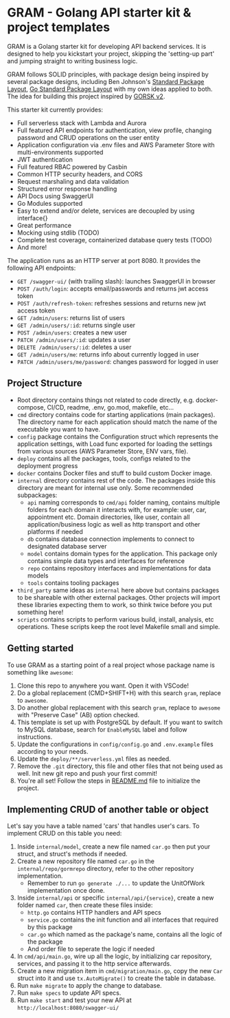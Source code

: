 # GRAM - Golang API starter kit & project templates

GRAM is a Golang starter kit for developing API backend services. It is designed to help you kickstart your project, skipping the 'setting-up part' and jumping straight to writing business logic.

GRAM follows SOLID principles, with package design being inspired by several package designs, including Ben Johnson's [Standard Package Layout](https://medium.com/@benbjohnson/standard-package-layout-7cdbc8391fc1), [Go Standard Package Layout](https://github.com/golang-standards/project-layout) with my own ideas applied to both. The idea for building this project inspired by [GORSK v2](https://github.com/ribice/gorsk).

This starter kit currently provides:

- Full serverless stack with Lambda and Aurora
- Full featured API endpoints for authentication, view profile, changing password and CRUD operations on the user entity
- Application configuration via .env files and AWS Parameter Store with multi-environments supported
- JWT authentication
- Full featured RBAC powered by Casbin
- Common HTTP security headers, and CORS
- Request marshaling and data validation
- Structured error response handling
- API Docs using SwaggerUI
- Go Modules supported
- Easy to extend and/or delete, services are decoupled by using interface{}
- Great performance
- Mocking using stdlib (TODO)
- Complete test coverage, containerized database query tests (TODO)
- And more!

The application runs as an HTTP server at port 8080. It provides the following API endpoints:

- `GET /swagger-ui/` (with trailing slash): launches SwaggerUI in browser
- `POST /auth/login`: accepts email/passwords and returns jwt access token
- `POST /auth/refresh-token`: refreshes sessions and returns new jwt access token
- `GET /admin/users`: returns list of users
- `GET /admin/users/:id`: returns single user
- `POST /admin/users`: creates a new user
- `PATCH /admin/users/:id`: updates a user
- `DELETE /admin/users/:id`: deletes a user
- `GET /admin/users/me`: returns info about currently logged in user
- `PATCH /admin/users/me/password`: changes password for logged in user

## Project Structure

- Root directory contains things not related to code directly, e.g. docker-compose, CI/CD, readme, .env, go.mod, makefile, etc...
- `cmd` directory contains code for starting applications (main packages). The directory name for each application should match the name of the executable you want to have.
- `config` package contains the Configuration struct which represents the application settings, with Load func exported for loading the settings from various sources (AWS Parameter Store, ENV vars, file).
- `deploy` contains all the packages, tools, configs related to the deployment progress
- `docker` contains Docker files and stuff to build custom Docker image.
- `internal` directory contains rest of the code. The packages inside this directory are meant for internal use only. Some recommended subpackages:
  - `api` naming corresponds to `cmd/api` folder naming, contains multiple folders for each domain it interacts with, for example: user, car, appointment etc. Domain directories, like user, contain all application/business logic as well as http transport and other platforms if needed
  - `db` contains database connection implements to connect to designated database server
  - `model` contains domain types for the application. This package only contains simple data types and interfaces for reference
  - `repo` contains repository interfaces and implementations for data models
  - `tools` contains tooling packages
- `third_party` same ideas as `internal` here above but contains packages to be shareable with other external packages. Other projects will import these libraries expecting them to work, so think twice before you put something here!
- `scripts` contains scripts to perform various build, install, analysis, etc operations. These scripts keep the root level Makefile small and simple.

## Getting started

To use GRAM as a starting point of a real project whose package name is something like `awesome`:

1. Clone this repo to anywhere you want. Open it with VSCode!
2. Do a global replacement (CMD+SHIFT+H) with this search `gram`, replace to `awesome`.
3. Do another global replacement with this search `gram`, replace to `awesome` with "Preserve Case" (AB) option checked.
4. This template is set up with PostgreSQL by default. If you want to switch to MySQL database, search for `EnableMySQL` label and follow instructions.
5. Update the configurations in `config/config.go` and `.env.example` files according to your needs.
6. Update the `deploy/**/serverless.yml` files as needed.
7. Remove the `.git` directory, this file and other files that not being used as well. Init new git repo and push your first commit!
8. You're all set! Follow the steps in [README.md](README.md) file to initialize the project.

## Implementing CRUD of another table or object

Let's say you have a table named 'cars' that handles user's cars. To implement CRUD on this table you need:

1. Inside `internal/model`, create a new file named `car.go` then put your struct, and struct's methods if needed.
2. Create a new repository file named `car.go` in the `internal/repo/gormrepo` directory, refer to the other repository implementation.
   - Remember to run `go generate ./...` to update the UnitOfWork implementation once done.
3. Inside `internal/api` or specific `internal/api/{service}`, create a new folder named `car`, then create these files inside:
   - `http.go` contains HTTP handlers and API specs
   - `service.go` contains the init function and all interfaces that required by this package
   - `car.go` which named as the package's name, contains all the logic of the package
   - And order file to seperate the logic if needed
4. In `cmd/api/main.go`, wire up all the logic, by initializing car repository, services, and passing it to the http service afterwards.
5. Create a new migration item in `cmd/migration/main.go`, copy the new `Car` struct into it and use `tx.AutoMigrate()` to create the table in database.
6. Run `make migrate` to apply the change to database.
7. Run `make specs` to update API specs.
8. Run `make start` and test your new API at `http://localhost:8080/swagger-ui/`
